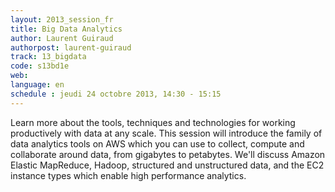 ```yaml
---
layout: 2013_session_fr
title: Big Data Analytics
author: Laurent Guiraud
authorpost: laurent-guiraud
track: 13_bigdata
code: s13bd1e
web: 
language: en
schedule : jeudi 24 octobre 2013, 14:30 - 15:15
---
```


Learn more about the tools, techniques and technologies for working productively with data at any scale. This session will introduce the family of data analytics tools on AWS which you can use to collect, compute and collaborate around data, from gigabytes to petabytes. We'll discuss Amazon Elastic MapReduce, Hadoop, structured and unstructured data, and the EC2 instance types which enable high performance analytics.
